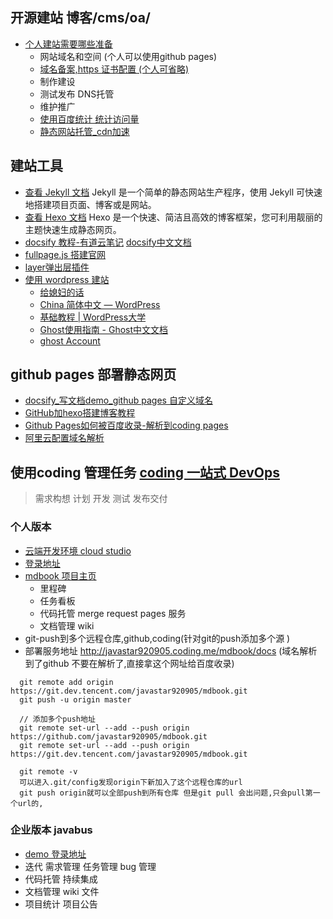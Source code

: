## 开源建站 博客/cms/oa/
* [个人建站需要哪些准备](http://note.youdao.com/noteshare?id=bd97285d480a32c2f13487109bc36101&sub=3753245B841A47E8B1C6C56BDA739FCF)
    * 网站域名和空间 (个人可以使用github pages)
    * [域名备案,https 证书配置 (个人可省略)](http://note.youdao.com/noteshare?id=b8f2f42cc9fe9d8fe5dfe12bf2664692&sub=9B2A090066E945C691CC7B37F57190E3)
    * 制作建设
    * 测试发布 DNS托管
    * 维护推广
    * [使用百度统计 统计访问量](https://tongji.baidu.com/web/24646268/overview/index?siteId=11315684)
    * [静态网站托管_cdn加速](http://note.youdao.com/noteshare?id=9d88babb53038493e87abf99fa65afc1&sub=BF71AB91CD544364BF0FD69A79FF3F0E)

## 建站工具
* [查看 Jekyll 文档](https://jekyllrb.com/) Jekyll 是一个简单的静态网站生产程序，使用 Jekyll 可快速地搭建项目页面、博客或是网站。
* [查看 Hexo 文档](https://hexo.io/zh-cn/) Hexo 是一个快速、简洁且高效的博客框架，您可利用靓丽的主题快速生成静态网页。
* [docsify 教程-有道云笔记](http://note.youdao.com/noteshare?id=b0ca41d567d3fb5eed648125119b3ad1&sub=DFBFB1BBA9A342FEB3F37F5D3FCCF185)  [docsify中文文档](https://docsify.js.org/#/zh-cn/quickstart)
* [fullpage.js 搭建官网](http://note.youdao.com/noteshare?id=391e00311724a9cda3548a87c23fa35b&sub=B85279C173114D698ED101F42C366F61)
* [layer弹出层插件](http://note.youdao.com/noteshare?id=1c2dad6ed53d889b137440ccee4b7434&sub=F40F7338C149484D9E5EB96C53986FFE)
* [使用 wordpress 建站 ](http://note.youdao.com/noteshare?id=9006452e0e69a4046488153996086a29)
   * <A HREF="https://rawgit.com/javastar920905/i/master/love/you.html#1">给媳妇的话</A>
   * <A HREF="https://cn.wordpress.org/">China 简体中文 — WordPress</A>
   * <A HREF="https://www.wpdaxue.com/tutorials/tips/">基础教程 | WordPress大学</A>
   * <A HREF="http://docs.ghostchina.com/zh/">Ghost使用指南 - Ghost中文文档</A>
   * <A HREF="https://my.ghost.org/account">ghost Account</A>

## github pages 部署静态网页
* [docsify_写文档demo_github pages 自定义域名](http://note.youdao.com/noteshare?id=b0ca41d567d3fb5eed648125119b3ad1&sub=DFBFB1BBA9A342FEB3F37F5D3FCCF185)
* [GitHub加hexo搭建博客教程](http://note.youdao.com/noteshare?id=b47437906e1e2e44c794113c0eca7843&sub=BE762853AFDE458A963FD6D25B4ABB39)
* [Github Pages如何被百度收录-解析到coding pages](http://note.youdao.com/noteshare?id=3e252ad6a1535939e4d559844c84c77e&sub=8A566630E77242909E30ABA05D090BC1)
* [阿里云配置域名解析](https://free.aliyun.com/)

## 使用coding 管理任务 [coding 一站式 DevOps](https://coding.net/)
> 需求构想 计划 开发 测试 发布交付 

### 个人版本
* [云端开发环境 cloud studio](https://studio.dev.tencent.com/ws/blkpze)
* [登录地址](https://dev.tencent.com/user)
* [mdbook 项目主页](https://dev.tencent.com/u/javastar920905/p/mdbook)
    * 里程碑
    * 任务看板
    * 代码托管  merge request pages 服务
    * 文档管理 wiki 
* git-push到多个远程仓库,github,coding(针对git的push添加多个源 )
* 部署服务地址 http://javastar920905.coding.me/mdbook/docs (域名解析到了github 不要在解析了,直接拿这个网址给百度收录)

```
  git remote add origin https://git.dev.tencent.com/javastar920905/mdbook.git
  git push -u origin master
    
  // 添加多个push地址
  git remote set-url --add --push origin https://github.com/javastar920905/mdbook.git 
  git remote set-url --add --push origin https://git.dev.tencent.com/javastar920905/mdbook.git
  
  git remote -v
  可以进入.git/config发现origin下新加入了这个远程仓库的url
  git push origin就可以全部push到所有仓库 但是git pull 会出问题,只会pull第一个url的,
```
        
### 企业版本 javabus 
* [demo 登录地址](https://javabus.coding.net)
* 迭代  需求管理 任务管理  bug 管理  
* 代码托管  持续集成 
* 文档管理 wiki  文件 
* 项目统计  项目公告 